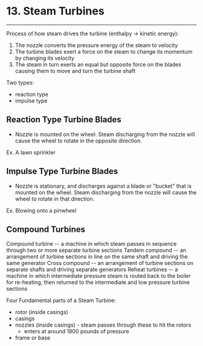 # 13. Steam Turbines
---

Process of how steam drives the turbine (enthalpy -> kinetic energy):
1.	The nozzle converts the pressure energy of the steam to velocity
2.	The turbine blades exert a force on the steam to change its momentum by changing its velocity
3.	The steam in turn exerts an equal but opposite force on the blades causing them to move and turn the turbine shaft

Two types:
-	reaction type
-	impulse type

## Reaction Type Turbine Blades
-	Nozzle is mounted on the wheel. Steam discharging from the nozzle will cause the wheel to rotate in the opposite direction.

Ex. A lawn sprinkler

## Impulse Type Turbine Blades
-	Nozzle is stationary, and discharges against a blade or "bucket" that is mounted on the wheel. Steam discharging from the nozzle will cause the wheel to rotate in that direction.

Ex. Blowing onto a pinwheel

## Compound Turbines

Compound turbine -- a machine in which steam passes in sequence through two or more separate turbine sections
Tandem compound -- an arrangement of turbine sections in line on the same shaft and driving the same generator
Cross compound -- an arrangement of turbine sections on separate shafts and driving separate generators
Reheat turbines -- a machine in which intermediate pressure steam is routed back to the boiler for re-heating, then returned to the intermediate and low pressure turbine sections

Four Fundamental parts of a Steam Turbine:
-	rotor (inside casings)
-	casings
-	nozzles (inside casings) - steam passes through these to hit the rotors
	-	enters at around 1800 pounds of pressure
-	frame or base